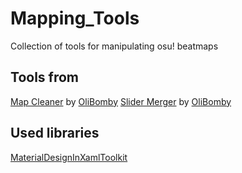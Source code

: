 # Mapping_Tools
Collection of tools for manipulating osu! beatmaps

## Tools from
[Map Cleaner](https://github.com/OliBomby/Map-Cleaner) by [OliBomby](https://github.com/OliBomby) 
[Slider Merger]() by [OliBomby](https://github.com/OliBomby) 

## Used libraries
[MaterialDesignInXamlToolkit](https://github.com/MaterialDesignInXAML/MaterialDesignInXamlToolkit)
